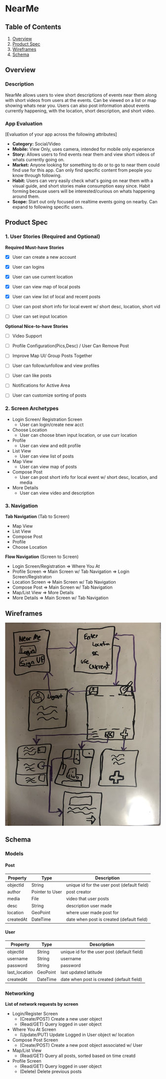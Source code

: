 # NearMe

## Table of Contents
1. [Overview](#Overview)
1. [Product Spec](#Product-Spec)
1. [Wireframes](#Wireframes)
2. [Schema](#Schema)

## Overview
### Description
NearMe allows users to view short descriptions of events near them along with short videos from users at the events. Can be viewed on a list or map showing whats near you. Users can also post information about events currently happening, with the location, short description, and short video.

### App Evaluation
[Evaluation of your app across the following attributes]
- **Category:** Social/Video
- **Mobile:** View Only, uses camera, intended for mobile only experience
- **Story:** Allows users to find events near them and view short videos of whats currently going on.
- **Market:** Anyone looking for something to do or to go to near them could find use for this app. Can only find specific content from people you know through following. 
- **Habit:** Users can very easily check what's going on near them with a visual guide, and short stories make consumption easy since. Habit forming because users will be interested/curious on whats happening around them.
- **Scope:** Start out only focused on realtime events going on nearby. Can expand to following specific users.

## Product Spec

### 1. User Stories (Required and Optional)

**Required Must-have Stories**

- [x] User can create a new account
- [x] User can logins
- [x] User can use current location
- [x] User can view map of local posts
- [x] User can view list of local and recent posts
- [ ] User can post short info for local event w/ short desc, location, short vid
- [ ] User can set input location



**Optional Nice-to-have Stories**

- [ ] Video Support
- [ ] Profile Configuration(Pics,Desc) / User Can Remove Post
- [ ] Improve Map UI/ Group Posts Together
- [ ] User can follow/unfollow and view profiles
- [ ] User can like posts
- [ ]  Notifications for Active Area
- [ ] User can customize sorting of posts



### 2. Screen Archetypes

* Login Screen/ Registration Screen
   * User can login/create new acct
* Choose Location
    * User can choose btwn input location, or use curr location
* Profile
    * User can view and edit profile
* List View
    * User can view list of posts
* Map View
   * User can view map of posts
* Compose Post
    * User can post short info for local event w/ short desc, location, and media
* More Details
   * User can view video and description


### 3. Navigation

**Tab Navigation** (Tab to Screen)

*  Map View
*  List View
*  Compose Post
*  Profile
*  Choose Location

**Flow Navigation** (Screen to Screen)

* Login Screen/Registration
   => Where You At
* Profile Screen
   => Main Screen w/ Tab Navigation
   => Login Screen/Registraton
* Location Screen
  => Main Screen w/ Tab Navigation
* Compose Post
  => Main Screen w/ Tab Navigation
* Map/List View
  => More Details
* More Details
  => Main Screen w/ Tab Navigation

## Wireframes
<img src="nearMeWireframe.jpg" width=600>


## Schema 
### Models
#### Post

   | Property      | Type     | Description |
   | ------------- | -------- | ------------|
   | objectId      | String   | unique id for the user post (default field) |
   | author        | Pointer to User| post creator |
   | media         | File     | video that user posts |
   | desc          | String   | description user made |
   | location      | GeoPoint   |where user made post for |
   | createdAt     | DateTime | date when post is created (default field) |
   
 #### User

   | Property      | Type     | Description |
   | ------------- | -------- | ------------|
   | objectId      | String   | unique id for the user post (default field) |
   | username      | String   | username |
   | password      | String   | password |
   | last_location| GeoPoint   | last updated latitude |
   | createdAt     | DateTime | date when post is created (default field) |



### Networking
**List of network requests by screen**
- Login/Register Screen
    - (Create/POST) Create a new user object
    - (Read/GET) Query logged in user object
- Where You At Screen
    - (Update/PUT) Update Logged in User object w/ location
- Compose Post Screen
    - (Create/POST) Create a new post object associated w/ User
- Map/List View
    - (Read/GET) Query all posts, sorted based on time creatd
- Profile Screen
    - (Read/GET) Query logged in user object
    - (Delete) Delete previous posts

